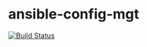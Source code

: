 # ansible-config-mgt
[![Build Status](http://54.160.139.54:8080/buildStatus/icon?job=Ansible)](http://54.160.139.54:8080/job/Ansible/)




